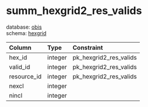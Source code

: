 # summ_hexgrid2_res_valids
database: [obis](../)  
schema: [hexgrid](hexgrid)  

|Column|Type|Constraint|
|:---|:---|:---|
|hex_id|integer|pk_hexgrid2_res_valids |
|valid_id|integer|pk_hexgrid2_res_valids |
|resource_id|integer|pk_hexgrid2_res_valids |
|nexcl|integer||
|nincl|integer||
